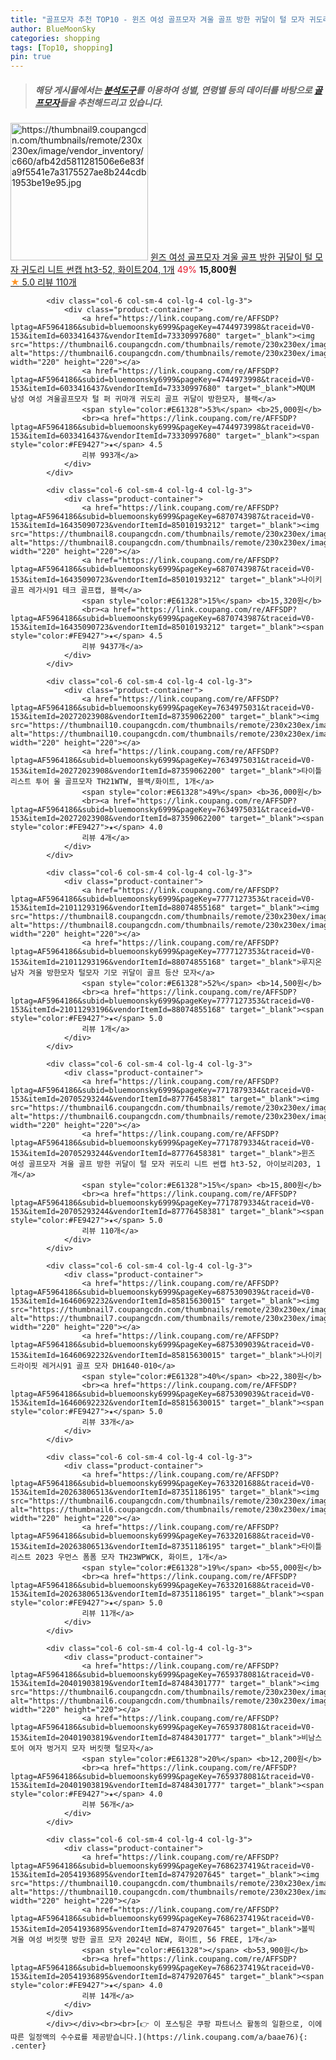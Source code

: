 ```yaml
---
title: "골프모자 추천 TOP10 - 윈즈 여성 골프모자 겨울 골프 방한 귀달이 털 모자 귀도리 니트 썬캡 ht3-52, 화이트204, 1개"
author: BlueMoonSky
categories: shopping
tags: [Top10, shopping]
pin: true
---
```


> ##### 해당 게시물에서는 [**분석도구**](https://itemscout.io/)를 이용하여 **성별**, **연령별** 등의 데이터를 바탕으로 [**골프모자**](https://link.coupang.com/a/baae76)들을 추천해드리고 있습니다.
<div class="container"><div class="row">
            <div class="col-6 col-sm-4 col-lg-4 col-lg-3">
                <div class="product-container">
                    <a href="https://link.coupang.com/re/AFFSDP?lptag=AF5964186&subid=bluemoonsky6999&pageKey=7717879334&traceid=V0-153&itemId=20705293241&vendorItemId=87776458373" target="_blank"><img src="https://thumbnail9.coupangcdn.com/thumbnails/remote/230x230ex/image/vendor_inventory/c660/afb42d5811281506e6e83fa9f5541e7a3175527ae8b244cdb1953be19e95.jpg" alt="https://thumbnail9.coupangcdn.com/thumbnails/remote/230x230ex/image/vendor_inventory/c660/afb42d5811281506e6e83fa9f5541e7a3175527ae8b244cdb1953be19e95.jpg" width="220" height="220"></a>
                    <a href="https://link.coupang.com/re/AFFSDP?lptag=AF5964186&subid=bluemoonsky6999&pageKey=7717879334&traceid=V0-153&itemId=20705293241&vendorItemId=87776458373" target="_blank">윈즈 여성 골프모자 겨울 골프 방한 귀달이 털 모자 귀도리 니트 썬캡 ht3-52, 화이트204, 1개</a>
                    <span style="color:#E61328">49%</span> <b>15,800원</b>
                    <br><a href="https://link.coupang.com/re/AFFSDP?lptag=AF5964186&subid=bluemoonsky6999&pageKey=7717879334&traceid=V0-153&itemId=20705293241&vendorItemId=87776458373" target="_blank"><span style="color:#FE9427">★</span> 5.0
                    리뷰 110개</a>
                </div>
            </div>
            
            <div class="col-6 col-sm-4 col-lg-4 col-lg-3">
                <div class="product-container">
                    <a href="https://link.coupang.com/re/AFFSDP?lptag=AF5964186&subid=bluemoonsky6999&pageKey=4744973998&traceid=V0-153&itemId=6033416437&vendorItemId=73330997680" target="_blank"><img src="https://thumbnail6.coupangcdn.com/thumbnails/remote/230x230ex/image/vendor_inventory/39fb/4ccb7aa6a2ba57e56f214ac2a1b236c365d3d10aaefee82cd85793b4962c.jpg" alt="https://thumbnail6.coupangcdn.com/thumbnails/remote/230x230ex/image/vendor_inventory/39fb/4ccb7aa6a2ba57e56f214ac2a1b236c365d3d10aaefee82cd85793b4962c.jpg" width="220" height="220"></a>
                    <a href="https://link.coupang.com/re/AFFSDP?lptag=AF5964186&subid=bluemoonsky6999&pageKey=4744973998&traceid=V0-153&itemId=6033416437&vendorItemId=73330997680" target="_blank">MQUM 남성 여성 겨울골프모자 털 퍼 귀마개 귀도리 골프 귀달이 방한모자, 블랙</a>
                    <span style="color:#E61328">53%</span> <b>25,000원</b>
                    <br><a href="https://link.coupang.com/re/AFFSDP?lptag=AF5964186&subid=bluemoonsky6999&pageKey=4744973998&traceid=V0-153&itemId=6033416437&vendorItemId=73330997680" target="_blank"><span style="color:#FE9427">★</span> 4.5
                    리뷰 993개</a>
                </div>
            </div>
            
            <div class="col-6 col-sm-4 col-lg-4 col-lg-3">
                <div class="product-container">
                    <a href="https://link.coupang.com/re/AFFSDP?lptag=AF5964186&subid=bluemoonsky6999&pageKey=6870743987&traceid=V0-153&itemId=16435090723&vendorItemId=85010193212" target="_blank"><img src="https://thumbnail8.coupangcdn.com/thumbnails/remote/230x230ex/image/rs_quotation_api/7bupnzrz/2464d06f21e3426e94f6f440c1ac89dd.jpg" alt="https://thumbnail8.coupangcdn.com/thumbnails/remote/230x230ex/image/rs_quotation_api/7bupnzrz/2464d06f21e3426e94f6f440c1ac89dd.jpg" width="220" height="220"></a>
                    <a href="https://link.coupang.com/re/AFFSDP?lptag=AF5964186&subid=bluemoonsky6999&pageKey=6870743987&traceid=V0-153&itemId=16435090723&vendorItemId=85010193212" target="_blank">나이키골프 레가시91 테크 골프캡, 블랙</a>
                    <span style="color:#E61328">15%</span> <b>15,320원</b>
                    <br><a href="https://link.coupang.com/re/AFFSDP?lptag=AF5964186&subid=bluemoonsky6999&pageKey=6870743987&traceid=V0-153&itemId=16435090723&vendorItemId=85010193212" target="_blank"><span style="color:#FE9427">★</span> 4.5
                    리뷰 9437개</a>
                </div>
            </div>
            
            <div class="col-6 col-sm-4 col-lg-4 col-lg-3">
                <div class="product-container">
                    <a href="https://link.coupang.com/re/AFFSDP?lptag=AF5964186&subid=bluemoonsky6999&pageKey=7634975031&traceid=V0-153&itemId=20272023908&vendorItemId=87359062200" target="_blank"><img src="https://thumbnail10.coupangcdn.com/thumbnails/remote/230x230ex/image/vendor_inventory/0415/e9bc900bf88d07cdf75ab4451aaf3c9380618511bcae2d1bde6970882a94.jpg" alt="https://thumbnail10.coupangcdn.com/thumbnails/remote/230x230ex/image/vendor_inventory/0415/e9bc900bf88d07cdf75ab4451aaf3c9380618511bcae2d1bde6970882a94.jpg" width="220" height="220"></a>
                    <a href="https://link.coupang.com/re/AFFSDP?lptag=AF5964186&subid=bluemoonsky6999&pageKey=7634975031&traceid=V0-153&itemId=20272023908&vendorItemId=87359062200" target="_blank">타이틀리스트 투어 울 골프모자 TH21WTW, 블랙/화이트, 1개</a>
                    <span style="color:#E61328">49%</span> <b>36,000원</b>
                    <br><a href="https://link.coupang.com/re/AFFSDP?lptag=AF5964186&subid=bluemoonsky6999&pageKey=7634975031&traceid=V0-153&itemId=20272023908&vendorItemId=87359062200" target="_blank"><span style="color:#FE9427">★</span> 4.0
                    리뷰 4개</a>
                </div>
            </div>
            
            <div class="col-6 col-sm-4 col-lg-4 col-lg-3">
                <div class="product-container">
                    <a href="https://link.coupang.com/re/AFFSDP?lptag=AF5964186&subid=bluemoonsky6999&pageKey=7777127353&traceid=V0-153&itemId=21011293196&vendorItemId=88074855168" target="_blank"><img src="https://thumbnail8.coupangcdn.com/thumbnails/remote/230x230ex/image/vendor_inventory/126c/121db273f58823fd9b674c0b743ae905b07836faa22bf64b4e63eb20ecef.jpg" alt="https://thumbnail8.coupangcdn.com/thumbnails/remote/230x230ex/image/vendor_inventory/126c/121db273f58823fd9b674c0b743ae905b07836faa22bf64b4e63eb20ecef.jpg" width="220" height="220"></a>
                    <a href="https://link.coupang.com/re/AFFSDP?lptag=AF5964186&subid=bluemoonsky6999&pageKey=7777127353&traceid=V0-153&itemId=21011293196&vendorItemId=88074855168" target="_blank">루지온 남자 겨울 방한모자 털모자 기모 귀달이 골프 등산 모자</a>
                    <span style="color:#E61328">52%</span> <b>14,500원</b>
                    <br><a href="https://link.coupang.com/re/AFFSDP?lptag=AF5964186&subid=bluemoonsky6999&pageKey=7777127353&traceid=V0-153&itemId=21011293196&vendorItemId=88074855168" target="_blank"><span style="color:#FE9427">★</span> 5.0
                    리뷰 1개</a>
                </div>
            </div>
            
            <div class="col-6 col-sm-4 col-lg-4 col-lg-3">
                <div class="product-container">
                    <a href="https://link.coupang.com/re/AFFSDP?lptag=AF5964186&subid=bluemoonsky6999&pageKey=7717879334&traceid=V0-153&itemId=20705293244&vendorItemId=87776458381" target="_blank"><img src="https://thumbnail6.coupangcdn.com/thumbnails/remote/230x230ex/image/vendor_inventory/ff7c/796ababd373298d597e70139625603afe32351e659d4aa3ce20585206368.jpg" alt="https://thumbnail6.coupangcdn.com/thumbnails/remote/230x230ex/image/vendor_inventory/ff7c/796ababd373298d597e70139625603afe32351e659d4aa3ce20585206368.jpg" width="220" height="220"></a>
                    <a href="https://link.coupang.com/re/AFFSDP?lptag=AF5964186&subid=bluemoonsky6999&pageKey=7717879334&traceid=V0-153&itemId=20705293244&vendorItemId=87776458381" target="_blank">윈즈 여성 골프모자 겨울 골프 방한 귀달이 털 모자 귀도리 니트 썬캡 ht3-52, 아이보리203, 1개</a>
                    <span style="color:#E61328">15%</span> <b>15,800원</b>
                    <br><a href="https://link.coupang.com/re/AFFSDP?lptag=AF5964186&subid=bluemoonsky6999&pageKey=7717879334&traceid=V0-153&itemId=20705293244&vendorItemId=87776458381" target="_blank"><span style="color:#FE9427">★</span> 5.0
                    리뷰 110개</a>
                </div>
            </div>
            
            <div class="col-6 col-sm-4 col-lg-4 col-lg-3">
                <div class="product-container">
                    <a href="https://link.coupang.com/re/AFFSDP?lptag=AF5964186&subid=bluemoonsky6999&pageKey=6875309039&traceid=V0-153&itemId=16460692232&vendorItemId=85815630015" target="_blank"><img src="https://thumbnail7.coupangcdn.com/thumbnails/remote/230x230ex/image/vendor_inventory/0eea/b812672176fe6ddbb1c7b5d46724f9c2faaa4dbf36002a8bc9c49f2105f7.jpg" alt="https://thumbnail7.coupangcdn.com/thumbnails/remote/230x230ex/image/vendor_inventory/0eea/b812672176fe6ddbb1c7b5d46724f9c2faaa4dbf36002a8bc9c49f2105f7.jpg" width="220" height="220"></a>
                    <a href="https://link.coupang.com/re/AFFSDP?lptag=AF5964186&subid=bluemoonsky6999&pageKey=6875309039&traceid=V0-153&itemId=16460692232&vendorItemId=85815630015" target="_blank">나이키 드라이핏 레거시91 골프 모자 DH1640-010</a>
                    <span style="color:#E61328">40%</span> <b>22,380원</b>
                    <br><a href="https://link.coupang.com/re/AFFSDP?lptag=AF5964186&subid=bluemoonsky6999&pageKey=6875309039&traceid=V0-153&itemId=16460692232&vendorItemId=85815630015" target="_blank"><span style="color:#FE9427">★</span> 5.0
                    리뷰 33개</a>
                </div>
            </div>
            
            <div class="col-6 col-sm-4 col-lg-4 col-lg-3">
                <div class="product-container">
                    <a href="https://link.coupang.com/re/AFFSDP?lptag=AF5964186&subid=bluemoonsky6999&pageKey=7633201688&traceid=V0-153&itemId=20263806513&vendorItemId=87351186195" target="_blank"><img src="https://thumbnail6.coupangcdn.com/thumbnails/remote/230x230ex/image/vendor_inventory/32bd/6a96016a9e47965cb6cd984e35eed9dbc21e868bdfadeb7931c768dc7ee1.jpg" alt="https://thumbnail6.coupangcdn.com/thumbnails/remote/230x230ex/image/vendor_inventory/32bd/6a96016a9e47965cb6cd984e35eed9dbc21e868bdfadeb7931c768dc7ee1.jpg" width="220" height="220"></a>
                    <a href="https://link.coupang.com/re/AFFSDP?lptag=AF5964186&subid=bluemoonsky6999&pageKey=7633201688&traceid=V0-153&itemId=20263806513&vendorItemId=87351186195" target="_blank">타이틀리스트 2023 우먼스 폼폼 모자 TH23WPWCK, 화이트, 1개</a>
                    <span style="color:#E61328">19%</span> <b>55,000원</b>
                    <br><a href="https://link.coupang.com/re/AFFSDP?lptag=AF5964186&subid=bluemoonsky6999&pageKey=7633201688&traceid=V0-153&itemId=20263806513&vendorItemId=87351186195" target="_blank"><span style="color:#FE9427">★</span> 5.0
                    리뷰 11개</a>
                </div>
            </div>
            
            <div class="col-6 col-sm-4 col-lg-4 col-lg-3">
                <div class="product-container">
                    <a href="https://link.coupang.com/re/AFFSDP?lptag=AF5964186&subid=bluemoonsky6999&pageKey=7659378081&traceid=V0-153&itemId=20401903819&vendorItemId=87484301777" target="_blank"><img src="https://thumbnail6.coupangcdn.com/thumbnails/remote/230x230ex/image/vendor_inventory/0de9/5842d94187ad6728d94335a1c4226c5ca5eb47e60abc68057889956a2fd1.png" alt="https://thumbnail6.coupangcdn.com/thumbnails/remote/230x230ex/image/vendor_inventory/0de9/5842d94187ad6728d94335a1c4226c5ca5eb47e60abc68057889956a2fd1.png" width="220" height="220"></a>
                    <a href="https://link.coupang.com/re/AFFSDP?lptag=AF5964186&subid=bluemoonsky6999&pageKey=7659378081&traceid=V0-153&itemId=20401903819&vendorItemId=87484301777" target="_blank">비남스토어 여자 벙거지 모자 버킷햇 털모자</a>
                    <span style="color:#E61328">20%</span> <b>12,200원</b>
                    <br><a href="https://link.coupang.com/re/AFFSDP?lptag=AF5964186&subid=bluemoonsky6999&pageKey=7659378081&traceid=V0-153&itemId=20401903819&vendorItemId=87484301777" target="_blank"><span style="color:#FE9427">★</span> 4.0
                    리뷰 56개</a>
                </div>
            </div>
            
            <div class="col-6 col-sm-4 col-lg-4 col-lg-3">
                <div class="product-container">
                    <a href="https://link.coupang.com/re/AFFSDP?lptag=AF5964186&subid=bluemoonsky6999&pageKey=7686237419&traceid=V0-153&itemId=20541936895&vendorItemId=87479207645" target="_blank"><img src="https://thumbnail10.coupangcdn.com/thumbnails/remote/230x230ex/image/vendor_inventory/eb5d/c4498f3eab58f329c99a807772d6bcc2e4230e5895d1e941d5e9013c4abc.jpg" alt="https://thumbnail10.coupangcdn.com/thumbnails/remote/230x230ex/image/vendor_inventory/eb5d/c4498f3eab58f329c99a807772d6bcc2e4230e5895d1e941d5e9013c4abc.jpg" width="220" height="220"></a>
                    <a href="https://link.coupang.com/re/AFFSDP?lptag=AF5964186&subid=bluemoonsky6999&pageKey=7686237419&traceid=V0-153&itemId=20541936895&vendorItemId=87479207645" target="_blank">볼빅 겨울 여성 버킷햇 방한 골프 모자 2024년 NEW, 화이트, 56 FREE, 1개</a>
                    <span style="color:#E61328"></span> <b>53,900원</b>
                    <br><a href="https://link.coupang.com/re/AFFSDP?lptag=AF5964186&subid=bluemoonsky6999&pageKey=7686237419&traceid=V0-153&itemId=20541936895&vendorItemId=87479207645" target="_blank"><span style="color:#FE9427">★</span> 4.0
                    리뷰 14개</a>
                </div>
            </div>
            </div></div><br><br>[👉 이 포스팅은 쿠팡 파트너스 활동의 일환으로, 이에 따른 일정액의 수수료를 제공받습니다.](https://link.coupang.com/a/baae76){: .center}